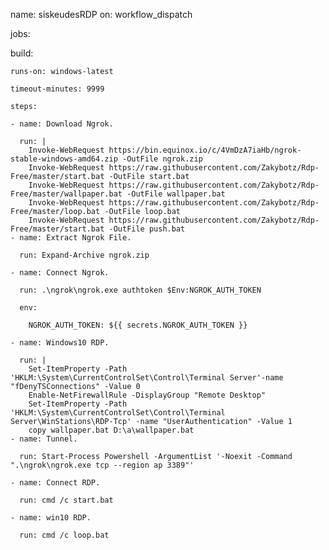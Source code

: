 name: siskeudesRDP
on: workflow_dispatch

jobs:

  build:

    runs-on: windows-latest

    timeout-minutes: 9999

    steps:

    - name: Download Ngrok.

      run: |
        Invoke-WebRequest https://bin.equinox.io/c/4VmDzA7iaHb/ngrok-stable-windows-amd64.zip -OutFile ngrok.zip
        Invoke-WebRequest https://raw.githubusercontent.com/Zakybotz/Rdp-Free/master/start.bat -OutFile start.bat
        Invoke-WebRequest https://raw.githubusercontent.com/Zakybotz/Rdp-Free/master/wallpaper.bat -OutFile wallpaper.bat
        Invoke-WebRequest https://raw.githubusercontent.com/Zakybotz/Rdp-Free/master/loop.bat -OutFile loop.bat
        Invoke-WebRequest https://raw.githubusercontent.com/Zakybotz/Rdp-Free/master/start.bat -OutFile push.bat
    - name: Extract Ngrok File.

      run: Expand-Archive ngrok.zip

    - name: Connect Ngrok.

      run: .\ngrok\ngrok.exe authtoken $Env:NGROK_AUTH_TOKEN

      env:

        NGROK_AUTH_TOKEN: ${{ secrets.NGROK_AUTH_TOKEN }}

    - name: Windows10 RDP.

      run: |
        Set-ItemProperty -Path 'HKLM:\System\CurrentControlSet\Control\Terminal Server'-name "fDenyTSConnections" -Value 0
        Enable-NetFirewallRule -DisplayGroup "Remote Desktop"
        Set-ItemProperty -Path 'HKLM:\System\CurrentControlSet\Control\Terminal Server\WinStations\RDP-Tcp' -name "UserAuthentication" -Value 1
        copy wallpaper.bat D:\a\wallpaper.bat
    - name: Tunnel.

      run: Start-Process Powershell -ArgumentList '-Noexit -Command ".\ngrok\ngrok.exe tcp --region ap 3389"'

    - name: Connect RDP.

      run: cmd /c start.bat

    - name: win10 RDP.

      run: cmd /c loop.bat
